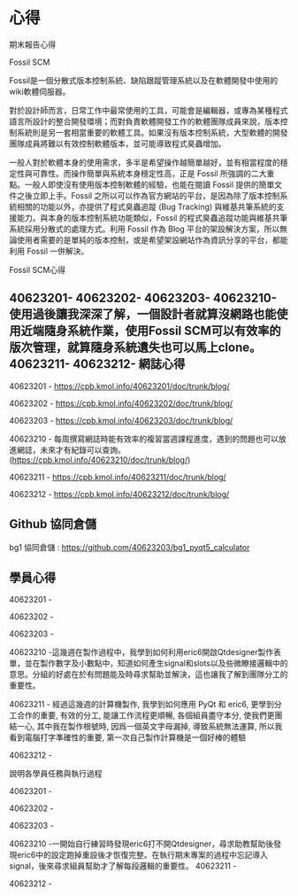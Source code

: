 心得
===

期末報告心得

Fossil SCM

Fossil是一個分散式版本控制系統、缺陷跟蹤管理系統以及在軟體開發中使用的wiki軟體伺服器。

對於設計師而言，日常工作中最常使用的工具，可能會是編輯器，或專為某種程式語言所設計的整合開發環境；而對負責軟體開發工作的軟體團隊成員來說，版本控制系統則是另一套相當重要的軟體工具。如果沒有版本控制系統，大型軟體的開發團隊成員將難以有效控制軟體版本，並可能導致程式臭蟲增加。

一般人對於軟體本身的使用需求，多半是希望操作越簡單越好，並有相當程度的穩定性與可靠性。而操作簡單與系統本身穩定性高，正是 Fossil 所強調的二大重點。一般人即使沒有使用版本控制軟體的經驗，也能在閱讀 Fossil 提供的簡單文件之後立即上手。Fossil 之所以可以作為官方網站的平台，是因為除了版本控制系統相關的功能以外，亦提供了程式臭蟲追蹤 (Bug Tracking) 與維基共筆系統的支援能力。與本身的版本控制系統功能類似，Fossil 的程式臭蟲追蹤功能與維基共筆系統採用分散式的處理方式。利用 Fossil 作為 Blog 平台的架設解決方案，所以無論使用者需要的是單純的版本控制，或是希望架設網站作為資訊分享的平台，都能利用 Fossil 一併解決。

Fossil SCM心得

40623201-
40623202-
40623203-
40623210-使用過後讓我深深了解，一個設計者就算沒網路也能使用近端隨身系統作業，使用Fossil SCM可以有效率的版次管理，就算隨身系統遺失也可以馬上clone。
40623211-
40623212-
網誌心得
---
40623201 - https://cpb.kmol.info/40623201/doc/trunk/blog/

40623202 - https://cpb.kmol.info/40623202/doc/trunk/blog/

40623203 - https://cpb.kmol.info/40623203/doc/trunk/blog/

40623210 - 每周撰寫網誌時能有效率的複習當週課程進度，遇到的問題也可以放進網誌，未來才有紀錄可以查詢。(https://cpb.kmol.info/40623210/doc/trunk/blog/)

40623211 - https://cpb.kmol.info/40623211/doc/trunk/blog/

40623212 - https://cpb.kmol.info/40623212/doc/trunk/blog/

Github 協同倉儲
---
bg1 協同倉儲 : https://github.com/40623203/bg1_pyqt5_calculator




學員心得
---
40623201 -

40623202 -

40623203 -

40623210 -這幾週在製作過程中，我學到如何利用eric6開啟Qtdesigner製作表單，並在製作數字及小數點中，知道如何產生signal和slots以及些微瞭接邏輯中的意思。分組的好處在於有問題能及時尋求幫助並解決，這也讓我了解到團隊分工的重要性。

40623211 - 經過這幾週的計算機製作, 我學到如何應用 PyQt 和 eric6, 更學到分工合作的重要, 有效的分工, 能讓工作流程更順暢, 各個組員盡守本分, 使我們更團結一心, 其中我在製作根號時, 因爲一個英文字母漏掉, 導致系統無法運算, 所以我看到電腦打字準確性的重要, 第一次自己製作計算機是一個好棒的體驗

40623212 -

說明各學員任務與執行過程

40623201 -

40623202 -

40623203 -

40623210 -一開始自行練習時發現eric6打不開Qtdesigner，尋求助教幫助後發現eric6中的設定跑掉重設後才恢復完整。在執行期末專案的過程中忘記導入signal，後來尋求組員幫助才了解每段邏輯的重要性。
40623211 -

40623212 -
